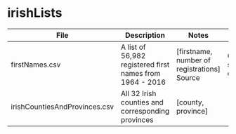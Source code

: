 # irishLists


| File  | Description | Notes | Source |
| ------------- | ------------- | ------------- | ------------- |
| firstNames.csv  | A list of 56,982 registered first names from 1964 - 2016  | [firstname, number of registrations] Source  | Central statistics office |
| irishCountiesAndProvinces.csv  | All 32 Irish counties and corresponding provinces  | [county, province] |  |
